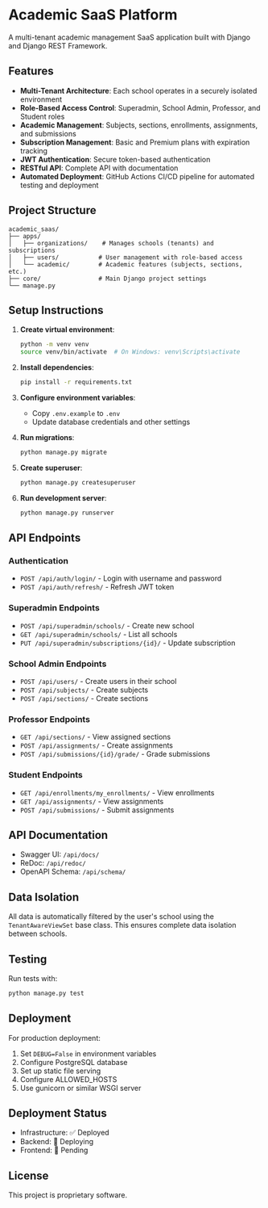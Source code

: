# Academic SaaS Platform

A multi-tenant academic management SaaS application built with Django and Django REST Framework.

## Features

- **Multi-Tenant Architecture**: Each school operates in a securely isolated environment
- **Role-Based Access Control**: Superadmin, School Admin, Professor, and Student roles
- **Academic Management**: Subjects, sections, enrollments, assignments, and submissions
- **Subscription Management**: Basic and Premium plans with expiration tracking
- **JWT Authentication**: Secure token-based authentication
- **RESTful API**: Complete API with documentation
- **Automated Deployment**: GitHub Actions CI/CD pipeline for automated testing and deployment

## Project Structure

```
academic_saas/
├── apps/
│   ├── organizations/    # Manages schools (tenants) and subscriptions
│   ├── users/           # User management with role-based access
│   └── academic/        # Academic features (subjects, sections, etc.)
├── core/                # Main Django project settings
└── manage.py
```

## Setup Instructions

1. **Create virtual environment**:
   ```bash
   python -m venv venv
   source venv/bin/activate  # On Windows: venv\Scripts\activate
   ```

2. **Install dependencies**:
   ```bash
   pip install -r requirements.txt
   ```

3. **Configure environment variables**:
   - Copy `.env.example` to `.env`
   - Update database credentials and other settings

4. **Run migrations**:
   ```bash
   python manage.py migrate
   ```

5. **Create superuser**:
   ```bash
   python manage.py createsuperuser
   ```

6. **Run development server**:
   ```bash
   python manage.py runserver
   ```

## API Endpoints

### Authentication
- `POST /api/auth/login/` - Login with username and password
- `POST /api/auth/refresh/` - Refresh JWT token

### Superadmin Endpoints
- `POST /api/superadmin/schools/` - Create new school
- `GET /api/superadmin/schools/` - List all schools
- `PUT /api/superadmin/subscriptions/{id}/` - Update subscription

### School Admin Endpoints
- `POST /api/users/` - Create users in their school
- `POST /api/subjects/` - Create subjects
- `POST /api/sections/` - Create sections

### Professor Endpoints
- `GET /api/sections/` - View assigned sections
- `POST /api/assignments/` - Create assignments
- `POST /api/submissions/{id}/grade/` - Grade submissions

### Student Endpoints
- `GET /api/enrollments/my_enrollments/` - View enrollments
- `GET /api/assignments/` - View assignments
- `POST /api/submissions/` - Submit assignments

## API Documentation

- Swagger UI: `/api/docs/`
- ReDoc: `/api/redoc/`
- OpenAPI Schema: `/api/schema/`

## Data Isolation

All data is automatically filtered by the user's school using the `TenantAwareViewSet` base class. This ensures complete data isolation between schools.

## Testing

Run tests with:
```bash
python manage.py test
```

## Deployment

For production deployment:
1. Set `DEBUG=False` in environment variables
2. Configure PostgreSQL database
3. Set up static file serving
4. Configure ALLOWED_HOSTS
5. Use gunicorn or similar WSGI server

## Deployment Status
- Infrastructure: ✅ Deployed
- Backend: 🔄 Deploying
- Frontend: 🔄 Pending

## License

This project is proprietary software.
